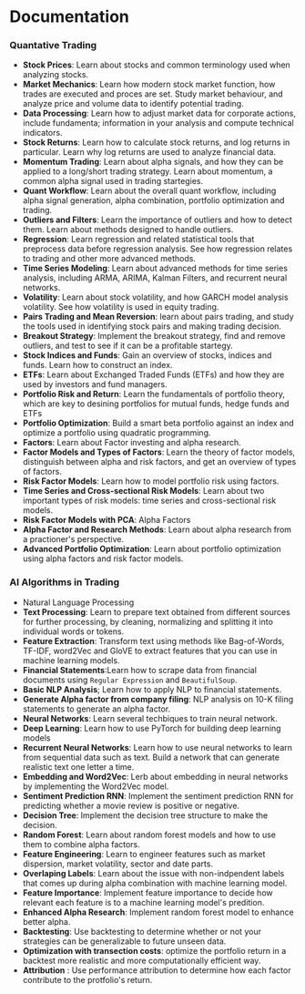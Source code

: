# Documentation

### Quantative Trading

- **Stock Prices**: Learn about stocks and common terminology used when analyzing stocks.
- **Market Mechanics**: Learn how modern stock market function, how trades are executed and proces are set. Study market behaviour, and analyze price and volume data to identify potential trading.
- **Data Processing**: Learn how to adjust market data for corporate actions, include fundamenta; information in your analysis and compute technical indicators.
- **Stock Returns**: Learn how to calculate stock returns, and log returns in particular. Learn why log returns are used to analyze financial data.
- **Momentum Trading**: Learn about alpha signals, and how they can be applied to a long/short trading strategy. Learn about momentum, a common alpha signal used in trading startegies.
- **Quant Workflow**: Learn about the overall quant workflow, including alpha signal generation, alpha combination, portfolio optimization and trading.
- **Outliers and Filters**: Learn the importance of outliers and how to detect them. Learn about methods designed to handle outliers.
- **Regression**: Learn regression and related statistical tools that preprocess data before regression analysis. See how regression relates to trading and other more advanced methods.
- **Time Series Modeling**: Learn about advanced methods for time series analysis, including ARMA, ARIMA, Kalman Filters, and recurrent neural networks.
- **Volatility**: Learn about stock volatility, and how GARCH model analysis volatility. See how volatility is used in equity trading.
- **Pairs Trading and Mean Reversion**: learn about pairs trading, and study the tools used in identifying stock pairs and making trading decision.
- **Breakout Strategy**: Implement the breakout strategy, find and remove outliers, and test to see if it can be a profitable startegy.
- **Stock Indices and Funds**: Gain an overview of stocks, indices and funds. Learn how to construct an index.
- **ETFs**: Learn about Exchanged Traded Funds (ETFs) and how they are used by investors and fund managers. 
- **Portfolio Risk and Return**: Learn the fundamentals of portfolio theory, which are key to desining portfolios for mutual funds, hedge funds and ETFs
- **Portfolio Optimization**: Build a smart beta portfolio against an index and optimize a portfolio using quadratic programming.
- **Factors**: Learn about Factor investing and alpha research.
- **Factor Models and Types of Factors**: Learn the theory of factor models, distinguish between alpha and risk factors, and get an overview of types of factors.
- **Risk Factor Models**: Learn how to model portfolio risk using factors.
- **Time Series and Cross-sectional Risk Models**: Learn about two important types of risk models: time series and cross-sectional risk models.
- **Risk Factor Models with PCA**: Alpha Factors
- **Alpha Factor and Research Methods**: Learn about alpha research from a practioner's perspective.
- **Advanced Portfolio Optimization**: Learn about portfolio optimization using alpha factors and risk factor models.

### AI Algorithms in Trading

- Natural Language Processing
- **Text Processing**: Learn to prepare text obtained from different sources for further processing, by cleaning, normalizing and splitting it into individual words or tokens.
- **Feature Extraction**: Transform text using methods like Bag-of-Words, TF-IDF, word2Vec and GloVE to extract features that you can use in machine learning models.
- **Financial Statements**:Learn how to scrape data from financial documents using ```Regular Expression``` and ```BeautifulSoup```.
- **Basic NLP Analysis**; Learn how to apply NLP to financial statements.
- **Generate Alpha factor from company filing**: NLP analysis on 10-K filing statements to generate an alpha factor.
- **Neural Networks**: Learn several techbiques to train neural network.
- **Deep Learning**: Learn how to use PyTorch for building deep learning models
- **Recurrent Neural Networks**: Learn how to use neural networks to learn from sequential data such as text. Build a network that can generate realistic text one letter a time.
- **Embedding and Word2Vec**: Lerb about embedding in neural networks by implementing the Word2Vec model.
- **Sentiment Prediction RNN**: Implement the sentiment prediction RNN for predicting whether a movie review is positive or negative.
- **Decision Tree**: Implement the decision tree structure to make the decision.
- **Random Forest**: Learn about random forest models and how to use them to combine alpha factors.
- **Feature Engineering**: Learn to engineer features such as market dispersion, market volatility, sector and date parts.
- **Overlaping Labels**: Learn about the issue with non-indpendent labels that comes up during alpha combination with machine learning model.
- **Feature Importance**: Implement feature importance to decide how relevant each feature is to a machine learning model's predition.
- **Enhanced Alpha Research**: Implement random forest model to enhance better alpha. 
- **Backtesting**: Use backtesting to determine whether or not your strategies can be generalizable to future unseen data.
- **Optimization with transection costs**: optimize the portfolio return in a backtest more realistic and more computationally efficient way.
- **Attribution** : Use performance attribution to determine how each factor contribute to the protfolio's return.
